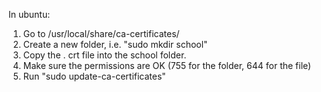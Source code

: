 In ubuntu:

1. Go to /usr/local/share/ca-certificates/
1. Create a new folder, i.e. "sudo mkdir school"
1. Copy the . crt file into the school folder.
1. Make sure the permissions are OK (755 for the folder, 644 for the file)
1. Run "sudo update-ca-certificates"
